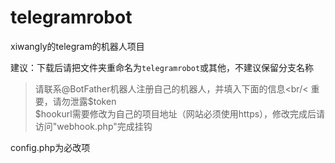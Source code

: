 # telegramrobot
xiwangly的telegram的机器人项目

建议：下载后请把文件夹重命名为`telegramrobot`或其他，不建议保留分支名称

>请联系@BotFather机器人注册自己的机器人，并填入下面的信息<br/<
>重要，请勿泄露$token<br/>
>$hookurl需要修改为自己的项目地址（网站必须使用https），修改完成后请访问"webhook.php"完成挂钩

config.php为必改项
